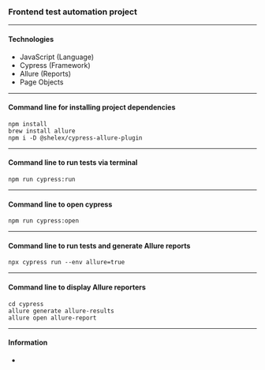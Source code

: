 ### Frontend test automation project ###
---
#### Technologies

- JavaScript (Language)
- Cypress (Framework)
- Allure (Reports)
- Page Objects

---
#### Command line for installing project dependencies

    npm install
    brew install allure
    npm i -D @shelex/cypress-allure-plugin
---
#### Command line to run tests via terminal

    npm run cypress:run

---
#### Command line to open cypress

    npm run cypress:open

---
#### Command line to run tests and generate Allure reports

    npx cypress run --env allure=true

---
#### Command line to display Allure reporters
    cd cypress
    allure generate allure-results
    allure open allure-report
    
---
#### Information

 - 


